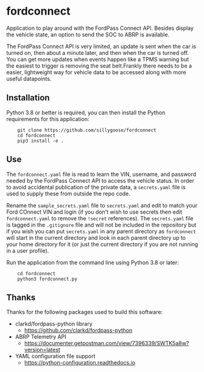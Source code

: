 # fordconnect
Application to play around with the FordPass Connect API. Besides display the vehicle state, an option to send the SOC to ABRP is available.

The FordPass Connect API is very limited, an update is sent when the car is turned on, then about a minute later, and then when the car is turned off.  You can get more updates when events happen like a TPMS warning but the easiest to trigger is removing the seat belt.Frankly there needs to be a easier, lightweight way for vehicle data to be accessed along with more useful datapoints.

## Installation
Python 3.8 or better is required, you can then install the Python requirements for this application:
```
    git clone https://github.com/sillygoose/fordconnect
    cd fordconnect
    pip3 install -e .
```

## Use
The `fordconnect.yaml` file is read to learn the VIN, username, and password needed by the FordPass Connect API to access the vehicle status.  In order to avoid accidental publication of the private data, a `secrets.yaml` file is used to supply these from outside the repo code.

Rename the `sample_secrets.yaml` file to `secrets.yaml` and edit to match your Ford COnnect VIN and login (if you don't wish to use secrets then edit `fordconnect.yaml` to remove the `!secret` references).  The `secrets.yaml` file is tagged in the `.gitignore` file and will not be included in the repository but if you wish you can put `secrets.yaml` in any parent directory as `fordconnect` will start in the current directory and look in each parent directory up to your home directory for it (or just the current directory if you are not running in a user profile).

Run the application from the command line using Python 3.8 or later:

```
    cd fordconnect
    python3 fordconnect.py
```

## Thanks
Thanks for the following packages used to build this software:
- clarkd/fordpass-python library
    - https://github.com/clarkd/fordpass-python
- ABRP Telemetry API
    - https://documenter.getpostman.com/view/7396339/SWTK5a8w?version=latest
- YAML configuration file support
    - https://python-configuration.readthedocs.io

